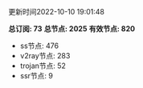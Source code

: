 更新时间2022-10-10 19:01:48

**总订阅: 73**
**总节点: 2025**
**有效节点: 820**
- ss节点: 476
- v2ray节点: 283
- trojan节点: 52
- ssr节点: 9
